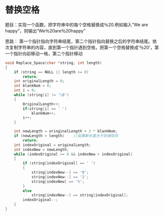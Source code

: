 # 替换空格

题目：实现一个函数，把字符串中的每个空格替换成％20.例如输入“We are happy”，则输出“We％20are％20happy”

思路： 第一个指针指向字符串结尾，第二个指针指向替换之后的字符串结尾。依次复制字符串的内容，直到第一个指针遇到空格，把第一个空格替换成’％20’，第一个指针向前移动一格，第二个指针移动

```cpp
void Replace_Space(char *string, int length)
{
    if (string == NULL || length <= 0)
        return;
    int originalLength = 0;
    int blankNum = 0;
    int i = 0;
    while (string[i] != '\0')
    {
        OriginalLength++;
        if(string[i] == ' ')
            blankNum++;
        i++;
    }

    int newLength = oringinalLength + 3 * blankNum;
    if (newLength > length)    //如果新长度大于存储空间
        return;
    int indexOriginal = originalLength;
    int indexNew = newLength;
    while (indexOriginal >= 0 && indexNew > indexOriginal)
    {
        if (string[indexOriginal] == ' ')
        {
            string[indexNew--] == '0';
            string[indexNew--] == '2';
            string[indexNew] == '%';
        }
        else
            string[indexNew--] == string[indexOriginal];
        indexOriginal--;
    }
}

```

